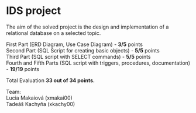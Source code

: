# IDS project

The aim of the solved project is the design and implementation of a relational database on a selected topic.

First Part (ERD Diagram, Use Case Diagram) - **3/5** points\
Second Part (SQL Script for creating basic objects) - **5/5** points\
Third Part (SQL script with SELECT commands) - **5/5** points\
Fourth and Fifth Parts (SQL script with triggers, procedures, documentation) - **19/19** points

Total Evaluation **33 out of 34 points.**

Team:\
  Lucia Makaiová (xmakai00)\
  Tadeáš Kachyňa (xkachy00)
